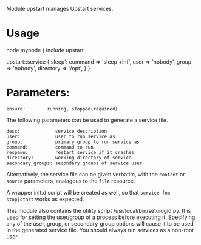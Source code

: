 Module upstart manages Upstart services.

# Usage

node mynode {
  include upstart
  
  upstart::service {'sleep':
    command => 'sleep +inf',
    user => 'nobody',
    group => 'nobody',
    directory => '/opt',
  }
}

# Parameters:

	ensure:        running, stopped(required)

The following parameters can be used to generate a service file.

	desc:             service description
	user:             user to run service as
	group:            primary group to run service as
	command:          command to run
	respawn:          restart service if it crashes
	directory:        working directory of service
	secondary_groups: secondary groups of service user

Alternatively, the service file can be given verbatim, with the `content`
or `source` parameters, analagous to the `file` resource.

A wrapper init.d script will be created as well, so that 
`service foo stop|start` works as expected.

This module also contains the utility script /usr/local/bin/setuidgid.py.
It is used for setting the user/group of a process before executing it.
Specifying any of the user, group, or secondary_group options will cause
it to be used in the generated service file. You should always run services
as a non-root user.
